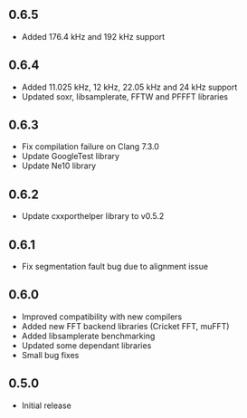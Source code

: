 ## 0.6.5

- Added 176.4 kHz and 192 kHz support


## 0.6.4

- Added 11.025 kHz, 12 kHz, 22.05 kHz and 24 kHz support
- Updated soxr, libsamplerate, FFTW and PFFFT libraries


## 0.6.3

- Fix compilation failure on Clang 7.3.0
- Update GoogleTest library
- Update Ne10 library


## 0.6.2

- Update cxxporthelper library to v0.5.2


## 0.6.1

- Fix segmentation fault bug due to alignment issue


## 0.6.0

- Improved compatibility with new compilers
- Added new FFT backend libraries (Cricket FFT, muFFT)
- Added libsamplerate benchmarking
- Updated some dependant libraries
- Small bug fixes


## 0.5.0

- Initial release
